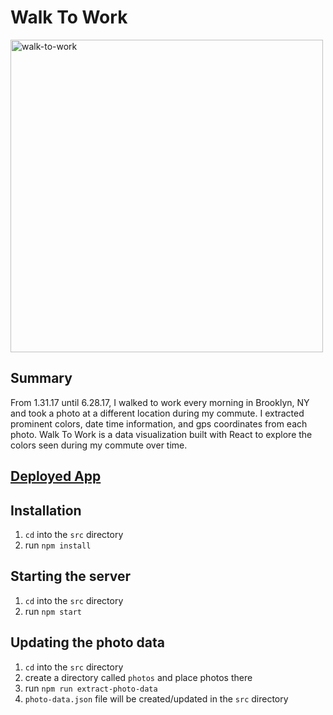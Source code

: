 # Walk To Work
<img width="500" alt="walk-to-work" src="https://user-images.githubusercontent.com/9114397/29090816-c71d4e64-7c4e-11e7-9e75-418bc50edc49.png">

## Summary
From 1.31.17 until 6.28.17, I walked to work every morning in Brooklyn, NY and took a photo at a different location during my commute. I extracted prominent colors, date time information, and gps coordinates from each photo. Walk To Work is a data visualization built with React to explore the colors seen during my commute over time.

## <a target="_blank" href="http://walkto.work/">Deployed App</a>

## Installation
1. `cd` into the `src` directory
2. run `npm install`

## Starting the server
1. `cd` into the `src` directory
2. run `npm start`

## Updating the photo data
1. `cd` into the `src` directory
2. create a directory called `photos` and place photos there
3. run `npm run extract-photo-data`
4. `photo-data.json` file will be created/updated in the `src` directory
